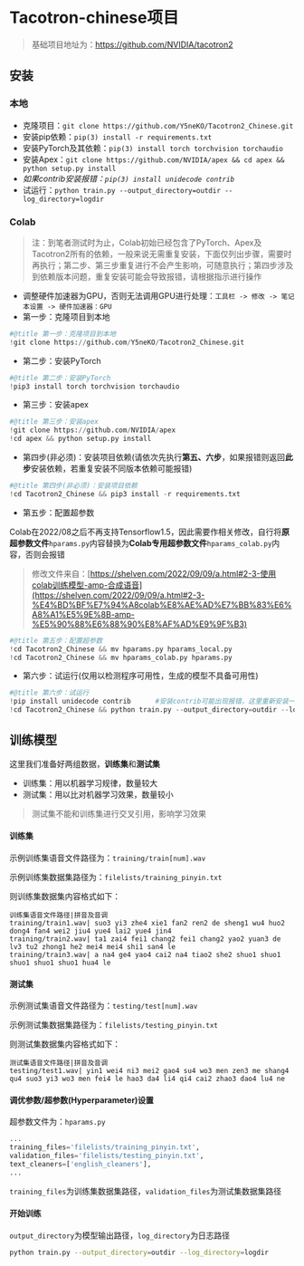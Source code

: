 # Tacotron-chinese项目

> 基础项目地址为：https://github.com/NVIDIA/tacotron2

## 安装

### 本地

- 克隆项目：`git clone https://github.com/Y5neKO/Tacotron2_Chinese.git`
- 安装pip依赖：`pip(3) install -r requirements.txt`
- 安装PyTorch及其依赖：`pip(3) install torch torchvision torchaudio`
- 安装Apex：`git clone https://github.com/NVIDIA/apex && cd apex && python setup.py install`
- *如果contrib安装报错：`pip(3) install unidecode contrib`*
- 试运行：`python train.py --output_directory=outdir --log_directory=logdir`

### Colab

> 注：到笔者测试时为止，Colab初始已经包含了PyTorch、Apex及Tacotron2所有的依赖，一般来说无需重复安装，下面仅列出步骤，需要时再执行；第二步、第三步重复进行不会产生影响，可随意执行；第四步涉及到依赖版本问题，重复安装可能会导致报错，请根据指示进行操作

- 调整硬件加速器为GPU，否则无法调用GPU进行处理：`工具栏 -> 修改 -> 笔记本设置 -> 硬件加速器：GPU`
- 第一步：克隆项目到本地

```python
#@title 第一步：克隆项目到本地
!git clone https://github.com/Y5neKO/Tacotron2_Chinese.git
```

- 第二步：安装PyTorch

```python
#@title 第二步：安装PyTorch
!pip3 install torch torchvision torchaudio
```

- 第三步：安装apex

```python
#@title 第三步：安装apex
!git clone https://github.com/NVIDIA/apex
!cd apex && python setup.py install
```

- 第四步(非必须)：安装项目依赖(请依次先执行**第五、六步**，如果报错则返回**此步**安装依赖，若重复安装不同版本依赖可能报错)

```python
#@title 第四步(非必须)：安装项目依赖
!cd Tacotron2_Chinese && pip3 install -r requirements.txt
```

- 第五步：配置超参数

Colab在2022/08之后不再支持Tensorflow1.5，因此需要作相关修改，自行将**原超参数文件**`hparams.py`内容替换为**Colab专用超参数文件**`hparams_colab.py`内容，否则会报错

> 修改文件来自：[https://shelven.com/2022/09/09/a.html#2-3-使用colab训练模型-amp-合成语音](https://shelven.com/2022/09/09/a.html#2-3-%E4%BD%BF%E7%94%A8colab%E8%AE%AD%E7%BB%83%E6%A8%A1%E5%9E%8B-amp-%E5%90%88%E6%88%90%E8%AF%AD%E9%9F%B3)

```python
#@title 第五步：配置超参数
!cd Tacotron2_Chinese && mv hparams.py hparams_local.py
!cd Tacotron2_Chinese && mv hparams_colab.py hparams.py
```

- 第六步：试运行(仅用以检测程序可用性，生成的模型不具备可用性)

```python
#@title 第六步：试运行
!pip install unidecode contrib		#安装contrib可能出现报错，这里重新安装一遍unidecode和contrib
!cd Tacotron2_Chinese && python train.py --output_directory=outdir --log_directory=logdir
```

## 训练模型

这里我们准备好两组数据，**训练集**和**测试集**

- 训练集：用以机器学习规律，数量较大
- 测试集：用以比对机器学习效果，数量较小

> 测试集不能和训练集进行交叉引用，影响学习效果

#### 训练集

示例训练集语音文件路径为：`training/train[num].wav`

示例训练集数据集路径为：`filelists/training_pinyin.txt`

则训练集数据集内容格式如下：

```
训练集语音文件路径|拼音及音调
training/train1.wav| suo3 yi3 zhe4 xie1 fan2 ren2 de sheng1 wu4 huo2 dong4 fan4 wei2 jiu4 yue4 lai2 yue4 jin4 
training/train2.wav| ta1 zai4 fei1 chang2 fei1 chang2 yao2 yuan3 de lv3 tu2 zhong1 he2 mei4 mei4 shi1 san4 le 
training/train3.wav| a na4 ge4 yao4 cai2 na4 tiao2 she2 shuo1 shuo1 shuo1 shuo1 shuo1 hua4 le 
```

#### 测试集

示例测试集语音文件路径为：`testing/test[num].wav`

示例测试集数据集路径为：`filelists/testing_pinyin.txt`

则测试集数据集内容格式如下：

```
测试集语音文件路径|拼音及音调
testing/test1.wav| yin1 wei4 ni3 mei2 gao4 su4 wo3 men zen3 me shang4 qu4 suo3 yi3 wo3 men fei4 le hao3 da4 li4 qi4 cai2 zhao3 dao4 lu4 ne
```

#### 调优参数/超参数(Hyperparameter)设置

超参数文件为：`hparams.py`

```python
...
training_files='filelists/training_pinyin.txt',
validation_files='filelists/testing_pinyin.txt',
text_cleaners=['english_cleaners'],
...
```

`training_files`为训练集数据集路径，`validation_files`为测试集数据集路径

#### 开始训练

`output_directory`为模型输出路径，`log_directory`为日志路径

```sh
python train.py --output_directory=outdir --log_directory=logdir
```

